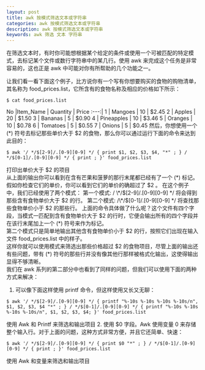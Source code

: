```yaml
---
layout: post
title: awk 按模式筛选文本或字符串
categories: awk 按模式筛选文本或字符串
description: awk 按模式筛选文本或字符串
keywords: awk 筛选 文本 字符串
---
```


在筛选文本时，有时你可能想根据某个给定的条件或使用一个可被匹配的特定模式，去标记某个文件或数行字符串中的某几行。使用 awk 来完成这个任务是非常容易的，这也正是 awk 中可能对你有所帮助的几个功能之一。

让我们看一看下面这个例子，比方说你有一个写有你想要购买的食物的购物清单，其名称为 food_prices.list，它所含有的食物名称及相应的价格如下所示：
```
$ cat food_prices.list
```

No  |Item_Name |    Quantity | Price
:---:|
1  | Mangoes |    10    |   $2.45
2  | Apples  |    20    |   $1.50
3  | Bananas |    5     |   $0.90
4  | Pineapples  | 10   |    $3.46
5  | Oranges    |  10    |   $0.78
6  | Tomatoes   |   5    |    $0.55
7  | Onions     |    5   |     $0.45
然后，你想使用一个 (\*) 符号去标记那些单价大于 $2 的食物，那么你可以通过运行下面的命令来达到此目的：
```
$ awk '/ */$[2-9]/.[0-9][0-9] */ { print $1, $2, $3, $4, "*" ; } / */$[0-1]/.[0-9][0-9] */ { print ; }' food_prices.list
```
打印出单价大于 $2 的项目  
从上面的输出你可以看到在含有芒果和菠萝的那行末尾都已经有了一个 (\*) 标记。假如你检查它们的单价，你可以看到它们的单价的确超过了 $2 。  
在这个例子中，我们已经使用了两个模式：  
第一个模式: / \*/$[2-9]/.[0-9][0-9] \*/ 将会得到那些含有食物单价大于 $2 的行。  
第二个模式: /\*/$[0-1]/.[0-9][0-9] \*/ 将查找那些食物单价小于 $2 的那些行。
上面的命令具体做了什么呢？这个文件有四个字段，当模式一匹配到含有食物单价大于 $2 的行时，它便会输出所有的四个字段并在该行末尾加上一个 (\*) 符号来作为标记。  
第二个模式只是简单地输出其他含有食物单价小于 $2 的行，按照它们出现在输入文件 food_prices.list 中的样子。  
这样你就可以使用模式来筛选出那些价格超过 $2 的食物项目，尽管上面的输出还有些问题，带有 (\*) 符号的那些行并没有像其他行那样被格式化输出，这使得输出显得不够清晰。  
我们在 awk 系列的第二部分中也看到了同样的问题，但我们可以使用下面的两种方式来解决：  
1. 可以像下面这样使用 printf 命令，但这样使用又长又无聊：
```
$ awk '/ */$[2-9]/.[0-9][0-9] */ { printf "%-10s %-10s %-10s %-10s/n", $1, $2, $3, $4 "*" ; } / */$[0-1]/.[0-9][0-9] */ { printf "%-10s %-10s %-10s %-10s/n", $1, $2, $3, $4; }' food_prices.list
```
使用 Awk 和 Printf 来筛选和输出项目
2. 使用 $0 字段。Awk 使用变量 0 来存储整个输入行。对于上面的问题，这种方式非常方便，并且它还简单、快速：
```
$ awk '/ */$[2-9]/.[0-9][0-9] */ { print $0 "*" ; } / */$[0-1]/.[0-9][0-9] */ { print ; }' food_prices.list
```
使用 Awk 和变量来筛选和输出项目
